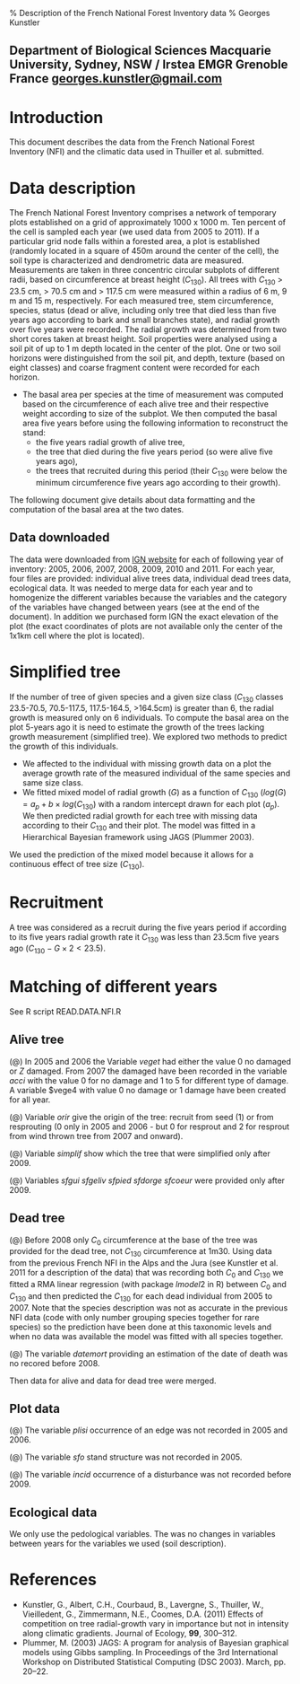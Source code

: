 % Description of the French National Forest Inventory data
% Georges Kunstler

## Department of Biological Sciences Macquarie University, Sydney, NSW / Irstea EMGR Grenoble France <georges.kunstler@gmail.com>

# Introduction

This document describes the data from the French National Forest Inventory (NFI) and the climatic data used in Thuiller et al. submitted. 


# Data description

The French National Forest Inventory comprises a network of temporary plots established on a grid of approximately 1000 x 1000 m. Ten percent of the cell is sampled each year (we used data from 2005 to 2011). If a particular grid node falls within a forested area, a plot is established (randomly located in a square of 450m around the center of the cell), the soil type is characterized and dendrometric data are measured. Measurements are taken in three concentric circular subplots of different radii, based on circumference at breast height ($C_{130}$). All trees with $C_{130}$  > 23.5 cm, > 70.5 cm and > 117.5 cm were measured within a radius of 6 m, 9 m and 15 m, respectively.  For each measured tree, stem circumference, species, status (dead or alive, including only tree that died less than five years ago according to bark and small branches state), and radial growth over five years were recorded.  The radial growth was determined from two short cores taken at breast height.  Soil properties were analysed using a soil pit of up to 1 m depth located in the center of the plot.  One or two soil horizons were distinguished from the soil pit, and depth, texture (based on eight classes) and coarse fragment content were recorded for each horizon.

* The basal area per species at the time of measurement was computed based on the circumference of each alive tree and their respective weight according to size of the subplot. We then computed the basal area five years before using the following information to reconstruct the stand:
    + the five years radial growth of alive tree,
	+ the tree that died during the five years period (so were alive five years ago),
	+ the trees that recruited during this period (their $C_{130}$ were below the minimum circumference five years ago according to their growth).

The following document give details about data formatting and the computation of the basal area at the two dates.

## Data downloaded
 The data were downloaded from [IGN website](http://inventaire-forestier.ign.fr) for each of following year of inventory: 2005, 2006, 2007, 2008, 2009, 2010 and 2011. For each year, four files are provided: individual alive trees data, individual dead trees data, ecological data. It was needed to merge data for each year and to homogenize the different variables because the variables and the category of the variables have changed between years (see at the end of the document). In addition we purchased form IGN the exact elevation of the plot (the exact coordinates of plots are not available only the center of the 1x1km cell where the plot is located).


# Simplified tree

If the number of tree of given species and a given size class ($C_{130}$ classes 23.5-70.5, 70.5-117.5, 117.5-164.5, >164.5cm) is greater than 6, the radial growth is measured only on 6 individuals. To compute the basal area on the plot 5-years ago it is need to estimate the growth of the trees lacking growth measurement (simplified tree). We explored two methods to predict the growth of this individuals. 

* We affected to the individual with missing growth data on a plot the average growth rate of the measured individual of the same species and same size class.
* We fitted mixed model of radial growth ($G$) as a function of $C_{130}$ ($log(G) = a_p + b \times log(C_{130})$ with a random intercept drawn for each plot ($a_p$). We then predicted radial growth for each tree with missing data according to their $C_{130}$ and their plot. The model was fitted in a Hierarchical Bayesian framework using JAGS (Plummer 2003).

We used the prediction of the mixed model because it allows for a continuous effect of tree size ($C_{130}$).

# Recruitment

A tree was considered as a recruit during the five years period if according to its five years radial growth rate it $C_{130}$ was less than 23.5cm five years ago ($C_{130} -G \times 2 < 23.5$).




# Matching of different years

See R script READ.DATA.NFI.R

## Alive tree

(@) In 2005 and 2006 the Variable $veget$ had either the value 0 no damaged or $Z$ damaged.  From 2007 the damaged have been recorded in the variable $acci$ with the value 0 for no damage and 1 to 5 for different type of damage. A variable $vege4 with value 0 no damage or 1 damage have been created for all year.

(@) Variable $orir$ give the origin of the tree: recruit from seed (1) or from resprouting (0 only in 2005 and 2006 - but 0 for resprout and 2 for resprout from wind thrown tree from 2007 and onward). 

(@) Variable $simplif$ show which the tree that were simplified only after 2009.

(@) Variables $sfgui$ $sfgeliv$ $sfpied$ $sfdorge$ $sfcoeur$ were provided only after 2009.

## Dead tree

(@) Before 2008 only $C_0$ circumference at the base of the tree was provided for the dead tree, not $C_{130}$ circumference at 1m30. Using data from the previous French NFI in the Alps and the Jura (see Kunstler et al. 2011 for a description of the data) that was recording both $C_0$ and $C_{130}$ we fitted a RMA linear regression (with package $lmodel2$ in R) between $C_0$ and $C_{130}$ and then predicted the $C_{130}$ for each dead individual from 2005 to 2007. Note that the species description was not as accurate in the previous NFI data (code with only number grouping species together for rare species) so the prediction have been done at this taxonomic levels and when no data was available the model was fitted with all species together.

(@) The variable $datemort$ providing an estimation of the date of death was no recored before 2008.


Then data for alive and data for dead tree were merged.

## Plot data

(@) The variable $plisi$ occurrence of an edge was not recorded in 2005 and 2006.

(@) The variable $sfo$ stand structure was not recorded in 2005.

(@) The variable $incid$ occurrence of a disturbance was not recorded before 2009.

## Ecological data

We only use the pedological variables. The was no changes in variables between years for the variables we used (soil description).



# References
- Kunstler, G., Albert, C.H., Courbaud, B., Lavergne, S., Thuiller, W., Vieilledent, G., Zimmermann, N.E., Coomes, D.A. (2011) Effects of competition on tree radial-growth vary in importance but not in intensity along climatic gradients. Journal of Ecology, **99**, 300–312.
- Plummer, M. (2003) JAGS: A program for analysis of Bayesian graphical models using Gibbs sampling. In Proceedings of the 3rd International Workshop on Distributed Statistical Computing (DSC 2003). March, pp. 20–22.

